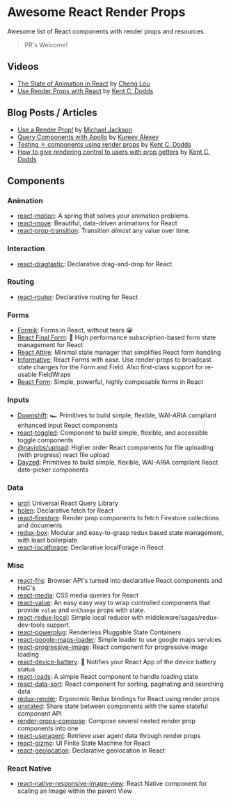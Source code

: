 # Awesome React Render Props

Awesome list of React components with render props and resources.

> PR's Welcome!

## Videos

-  [The State of Animation in React](https://www.youtube.com/watch?v=1tavDv5hXpo) by [Cheng Lou](https://twitter.com/_chenglou)
-  [Use Render Props with React](https://egghead.io/lessons/react-use-render-props-with-react) by [Kent C. Dodds](https://twitter.com/kentcdodds)

## Blog Posts / Articles

- [Use a Render Prop!](https://cdb.reacttraining.com/use-a-render-prop-50de598f11ce) by [Michael Jackson](https://twitter.com/mjackson)
- [Query Components with Apollo](https://dev-blog.apollodata.com/query-components-with-apollo-ec603188c157) by [Kureev Alexey](https://twitter.com/kureevalexey)
- [Testing ⚛️ components using render props](https://blog.kentcdodds.com/5623ab1814c) by [Kent C. Dodds](https://twitter.com/kentcdodds)
- [How to give rendering control to users with prop getters](https://blog.kentcdodds.com/549eaef76acf) by [Kent C. Dodds](https://twitter.com/kentcdodds)

## Components

### Animation

- [react-motion](https://github.com/chenglou/react-motion): A spring that solves your animation problems.
- [react-move](https://github.com/react-tools/react-move): Beautiful, data-driven animations for React
- [react-prop-transition](https://github.com/imranolas/react-prop-transition): Transition _almost_ any value over time.

### Interaction

- [react-dragtastic](https://github.com/chrisjpatty/react-dragtastic): Declarative drag-and-drop for React

### Routing

- [react-router](https://github.com/reacttraining/react-router): Declarative routing for React

### Forms

- [Formik](https://github.com/jaredpalmer/formik): Forms in React, without tears 😭
- [React Final Form](https://github.com/final-form/react-final-form): 🏁 High performance subscription-based form state management for React
- [React Attire](https://github.com/gianmarcotoso/react-attire): Minimal state manager that simplifies React form handling
- [Informative](https://github.com/bradwestfall/informative): React Forms with ease. Use render-props to broadcast state
changes for the Form and Field. Also first-class support for re-usable FieldWraps
- [React Form](https://github.com/react-tools/react-form): Simple, powerful, highly composable forms in React

### Inputs

- [Downshift](https://github.com/paypal/downshift): 🏎 Primitives to build simple, flexible, WAI-ARIA compliant enhanced input React components
- [react-toggled](https://github.com/kentcdodds/react-toggled): Component to build simple, flexible, and accessible toggle components
- [@navjobs/upload](https://github.com/navjobs/upload): Higher order React components for file uploading (with progress) react file upload
- [Dayzed](https://github.com/deseretdigital/dayzed): Primitives to build simple, flexible, WAI-ARIA compliant React date-picker components

### Data

- [urql](https://github.com/FormidableLabs/urql): Universal React Query Library
- [holen](https://github.com/tkh44/holen): Declarative fetch for React
- [react-firestore](https://github.com/green-arrow/react-firestore): Render prop components to fetch Firestore collections and documents
- [redux-box](https://github.com/anish000kumar/redux-box): Modular and easy-to-grasp redux based state management, with least boilerplate
- [react-localforage](https://github.com/tkh44/react-localforage): Declarative localForage in React

### Misc

- [react-fns](https://github.com/jaredpalmer/react-fns): Browser API's turned into declarative React components and HoC's
- [react-media](https://github.com/reacttraining/react-media): CSS media queries for React
- [react-value](https://github.com/JedWatson/react-value): An easy easy way to wrap controlled components that provide `value` and `onChange` props with state.
- [react-redux-local](https://github.com/imflavio/react-redux-local): Simple local reducer with middleware/sagas/redux-dev-tools support.
- [react-powerplug](https://github.com/renatorib/react-powerplug): Renderless Pluggable State Containers
- [react-google-maps-loader](https://github.com/xuopled/react-google-maps-loader): Simple loader to use google maps services
- [react-progressive-image](https://github.com/FormidableLabs/react-progressive-image): React component for progressive image loading
- [react-device-battery](https://github.com/zanonnicola/react-device-battery): 🔋 Notifies your React App of the device battery status
- [react-loads](https://github.com/jxom/react-loads): A simple React component to handle loading state
- [react-data-sort](https://github.com/corjen/react-data-sort): React component for sorting, paginating and searching data
- [redux-render](https://github.com/jsonnull/redux-render): Ergonomic Redux bindings for React using render props
- [unstated](https://github.com/thejameskyle/unstated): Share state between components with the same stateful component API
- [render-props-compose](https://github.com/gnapse/render-props-compose): Compose several nested render prop components into one
- [react-useragent](https://github.com/jonstuebe/react-useragent): Retrieve user agent data through render props
- [react-gizmo](https://github.com/KadoBOT/react-gizmo): UI Finite State Machine for React
- [react-geolocation](https://github.com/tkh44/react-geolocation): Declarative geolocation in React

### React Native

- [react-native-responsive-image-view](https://github.com/wKovacs64/react-native-responsive-image-view): React Native component for scaling an Image within the parent View
